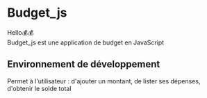 # Budget_js

Hello💰💰
<br>
Budget_js est une application de budget en JavaScript

## Environnement de développement
Permet à l'utilisateur : d'ajouter un montant, de lister ses dépenses, d'obtenir le solde total
